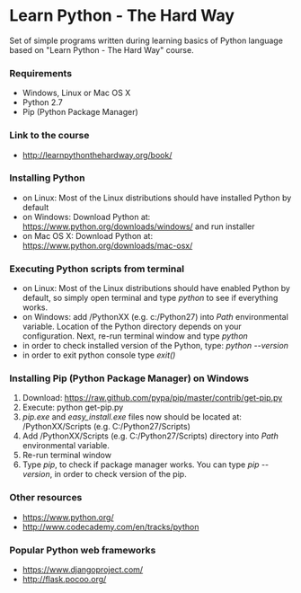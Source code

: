 Learn Python - The Hard Way
=========================
Set of simple programs written during learning basics of Python language
based on "Learn Python - The Hard Way" course.
### Requirements
* Windows, Linux or Mac OS X
* Python 2.7
* Pip (Python Package Manager)

### Link to the course
* http://learnpythonthehardway.org/book/

### Installing Python
* on Linux: Most of the Linux distributions should have installed Python by default
* on Windows: Download Python at: https://www.python.org/downloads/windows/ and run installer
* on Mac OS X: Download Python at: https://www.python.org/downloads/mac-osx/

### Executing Python scripts from terminal
* on Linux: Most of the Linux distributions should have enabled Python by default, so simply open terminal and type *python* to see if everything works.
* on Windows: add /PythonXX (e.g. c:/Python27) into *Path* environmental variable. Location of the Python directory depends on your configuration. Next, re-run terminal window and type *python*
* in order to check installed version of the Python, type: *python --version*
* in order to exit python console type *exit()*

### Installing Pip (Python Package Manager) on Windows
1. Download: https://raw.github.com/pypa/pip/master/contrib/get-pip.py
2. Execute: python get-pip.py
3. *pip.exe* and *easy_install.exe* files now should be located at: /PythonXX/Scripts (e.g. C:/Python27/Scripts)
4. Add /PythonXX/Scripts (e.g. C:/Python27/Scripts) directory into *Path* environmental variable.
5. Re-run terminal window
6. Type *pip*, to check if package manager works. You can type *pip --version*, in order to check version of the pip.

### Other resources
* https://www.python.org/
* http://www.codecademy.com/en/tracks/python

### Popular Python web frameworks
* https://www.djangoproject.com/
* http://flask.pocoo.org/

